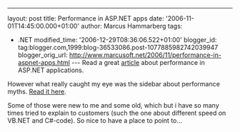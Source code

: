---
layout: post
title: Performance in ASP.NET apps date: '2006-11-01T14:45:00.000+01:00'
author: Marcus Hammarberg
tags:
  - .NET
modified_time: '2006-12-29T08:36:06.522+01:00'
blogger_id: tag:blogger.com,1999:blog-36533086.post-1077885982742039947
blogger_orig_url: http://www.marcusoft.net/2006/11/performance-in-aspnet-apps.html ---
Read a great
[article](http://msdn.microsoft.com/msdnmag/issues/05/01/ASPNETPerformance/)
about performance in ASP.NET applications.

However what really caught my eye was the sidebar about performance
myths. [Read it
here](http://msdn.microsoft.com/msdnmag/issues/05/01/ASPNETPerformance/default.aspx?loc=&side=true#a).

Some of those were new to me and some old, which but i have so many
times tried to explain to customers (such the one about different speed
on VB.NET and C#-code). So nice to have a place to point to...
